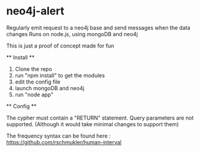 # neo4j-alert

Regularly emit request to a neo4j base and send messages when the data changes
Runs on node.js, using mongoDB and neo4j

This is just a proof of concept made for fun


** Install **

1. Clone the repo
2. run "npm install" to get the modules
3. edit the config file
4. launch mongoDB and neo4j
5. run "node app"

** Config **

The cypher must contain a "RETURN" statement.
Query parameters are not supported. (Although it would take minimal changes to support them)

The frequency syntax can be found here : https://github.com/rschmukler/human-interval
